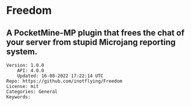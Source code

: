 # Freedom
## A PocketMine-MP plugin that frees the chat of your server from stupid Microjang reporting system.
```properties
Version: 1.0.0
    API: 4.0.0
    Updated: 16-08-2022 17:22:14 UTC
Repo: https://github.com/inotflying/Freedom
License: mit
Categories: General
Keywords: 
```